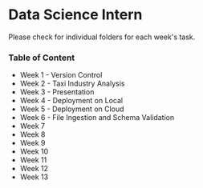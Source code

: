 # Data Science Intern

Please check for individual folders for each week's task.

### Table of Content
- Week 1 - Version Control
- Week 2 - Taxi Industry Analysis
- Week 3 - Presentation
- Week 4 - Deployment on Local
- Week 5 - Deployment on Cloud
- Week 6 - File Ingestion and Schema Validation
- Week 7
- Week 8
- Week 9
- Week 10
- Week 11
- Week 12
- Week 13
